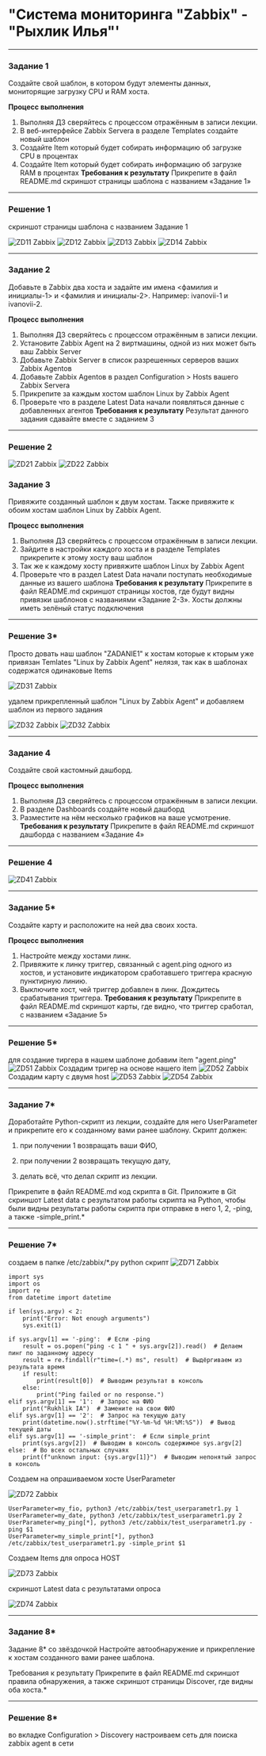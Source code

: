 # "Система мониторинга "Zabbix" - "Рыхлик Илья"' 

---

### Задание 1

Создайте свой шаблон, в котором будут элементы данных, мониторящие загрузку CPU и RAM хоста.

**Процесс выполнения**
1. Выполняя ДЗ сверяйтесь с процессом отражённым в записи лекции.
2. В веб-интерфейсе Zabbix Servera в разделе Templates создайте новый шаблон
3. Создайте Item который будет собирать информацию об загрузке CPU в процентах
4. Создайте Item который будет собирать информацию об загрузке RAM в процентах
**Требования к результату**
Прикрепите в файл README.md скриншот страницы шаблона с названием «Задание 1»

---

### Решение 1

скриншот страницы шаблона с названием Задание 1

![ZD11 Zabbix](https://github.com/ilaryhlik17854-stack/8-03-hw/blob/main/img/Zabbiz_auth.png?raw=true)
![ZD12 Zabbix](https://github.com/ilaryhlik17854-stack/8-03-hw/blob/main/img/Zabbiz_auth.png?raw=true)
![ZD13 Zabbix](https://github.com/ilaryhlik17854-stack/8-03-hw/blob/main/img/Zabbiz_auth.png?raw=true)
![ZD14 Zabbix](https://github.com/ilaryhlik17854-stack/8-03-hw/blob/main/img/Zabbiz_auth.png?raw=true)

---

### Задание 2

Добавьте в Zabbix два хоста и задайте им имена <фамилия и инициалы-1> и <фамилия и инициалы-2>. Например: ivanovii-1 и ivanovii-2.

**Процесс выполнения**
1. Выполняя ДЗ сверяйтесь с процессом отражённым в записи лекции.
2. Установите Zabbix Agent на 2 виртмашины, одной из них может быть ваш Zabbix Server
3. Добавьте Zabbix Server в список разрешенных серверов ваших Zabbix Agentов
4. Добавьте Zabbix Agentов в раздел Configuration > Hosts вашего Zabbix Servera
5. Прикрепите за каждым хостом шаблон Linux by Zabbix Agent
6. Проверьте что в разделе Latest Data начали появляться данные с добавленных агентов
**Требования к результату**
Результат данного задания сдавайте вместе с заданием 3

---

### Решение 2

![ZD21 Zabbix](https://github.com/ilaryhlik17854-stack/8-03-hw/blob/main/img/Zabbiz_auth.png?raw=true)
![ZD22 Zabbix](https://github.com/ilaryhlik17854-stack/8-03-hw/blob/main/img/Zabbiz_auth.png?raw=true)

### Задание 3

Привяжите созданный шаблон к двум хостам. Также привяжите к обоим хостам шаблон Linux by Zabbix Agent.

**Процесс выполнения**
1. Выполняя ДЗ сверяйтесь с процессом отражённым в записи лекции.
2. Зайдите в настройки каждого хоста и в разделе Templates прикрепите к этому хосту ваш шаблон
3. Так же к каждому хосту привяжите шаблон Linux by Zabbix Agent
4. Проверьте что в раздел Latest Data начали поступать необходимые данные из вашего шаблона
**Требования к результату**
 Прикрепите в файл README.md скриншот страницы хостов, где будут видны привязки шаблонов с названиями «Задание 2-3». Хосты должны иметь зелёный статус подключения
---

### Решение 3*

Просто довать наш шаблон "ZADANIE1" к хостам которые к кторым уже привязан Temlates "Linux by Zabbix Agent" нелязя, так как в шаблонах содержатся одинаковые Items

![ZD31 Zabbix](https://github.com/ilaryhlik17854-stack/8-03-hw/blob/main/img/Zabbiz_auth.png?raw=true)

удалем прикрепленный шаблон "Linux by Zabbix Agent" и добавляем шаблон из первого задания

![ZD32 Zabbix](https://github.com/ilaryhlik17854-stack/8-03-hw/blob/main/img/Zabbiz_auth.png?raw=true)
![ZD32 Zabbix](https://github.com/ilaryhlik17854-stack/8-03-hw/blob/main/img/Zabbiz_auth.png?raw=true)

---

### Задание 4

Создайте свой кастомный дашборд.

**Процесс выполнения**
1. Выполняя ДЗ сверяйтесь с процессом отражённым в записи лекции.
2. В разделе Dashboards создайте новый дашборд
3. Разместите на нём несколько графиков на ваше усмотрение.
**Требования к результату**
 Прикрепите в файл README.md скриншот дашборда с названием «Задание 4»

---

### Решение 4

![ZD41 Zabbix](https://github.com/ilaryhlik17854-stack/8-03-hw/blob/main/img/Zabbiz_auth.png?raw=true)

---

### Задание 5*

Создайте карту и расположите на ней два своих хоста.

**Процесс выполнения**
1. Настройте между хостами линк.
2. Привяжите к линку триггер, связанный с agent.ping одного из хостов, и установите индикатором сработавшего триггера красную пунктирную линию.
3. Выключите хост, чей триггер добавлен в линк. Дождитесь срабатывания триггера.
**Требования к результату**
 Прикрепите в файл README.md скриншот карты, где видно, что триггер сработал, с названием «Задание 5»


---

### Решение 5*

для создание тиргера в нашем шаблоне добавим item "agent.ping"
![ZD51 Zabbix](https://github.com/ilaryhlik17854-stack/8-03-hw/blob/main/img/Zabbiz_auth.png?raw=true)
Создадим тригер на основе нашего item
![ZD52 Zabbix](https://github.com/ilaryhlik17854-stack/8-03-hw/blob/main/img/Zabbiz_auth.png?raw=true)
Создадим карту с двумя host
![ZD53 Zabbix](https://github.com/ilaryhlik17854-stack/8-03-hw/blob/main/img/Zabbiz_auth.png?raw=true)
![ZD54 Zabbix](https://github.com/ilaryhlik17854-stack/8-03-hw/blob/main/img/Zabbiz_auth.png?raw=true)

---

### Задание 7*

Доработайте Python-скрипт из лекции, создайте для него UserParameter и прикрепите его к созданному вами ранее шаблону. Скрипт должен:

1. при получении 1 возвращать ваши ФИО,

2. при получении 2 возвращать текущую дату,

3. делать всё, что делал скрипт из лекции.

Прикрепите в файл README.md код скрипта в Git. Приложите в Git скриншот Latest data с результатом работы скрипта на Python, чтобы были видны результаты работы скрипта при отправке в него 1, 2, -ping, а также -simple_print.*


---

### Решение 7*

создаем в папке /etc/zabbix/*.py python скрипт
![ZD71 Zabbix](https://github.com/ilaryhlik17854-stack/8-03-hw/blob/main/img/Zabbiz_auth.png?raw=true)

```
import sys
import os
import re
from datetime import datetime

if len(sys.argv) < 2:
    print("Error: Not enough arguments")
    sys.exit(1)

if sys.argv[1] == '-ping':  # Если -ping
    result = os.popen("ping -c 1 " + sys.argv[2]).read()  # Делаем пинг по заданному адресу
    result = re.findall(r"time=(.*) ms", result)  # Выдёргиваем из результата время
    if result:
        print(result[0])  # Выводим результат в консоль
    else:
        print("Ping failed or no response.")
elif sys.argv[1] == '1':  # Запрос на ФИО
    print("Rukhlik IA")  # Замените на свои ФИО
elif sys.argv[1] == '2':  # Запрос на текущую дату
    print(datetime.now().strftime("%Y-%m-%d %H:%M:%S"))  # Вывод текущей даты
elif sys.argv[1] == '-simple_print':  # Если simple_print
    print(sys.argv[2])  # Выводим в консоль содержимое sys.argv[2]
else:  # Во всех остальных случаях
    print(f"unknown input: {sys.argv[1]}")  # Выводим непонятый запрос в консоль

```

Создаем на опрашиваемом хосте UserParameter

![ZD72 Zabbix](https://github.com/ilaryhlik17854-stack/8-03-hw/blob/main/img/Zabbiz_auth.png?raw=true)

```
UserParameter=my_fio, python3 /etc/zabbix/test_userparametr1.py 1
UserParameter=my_date, python3 /etc/zabbix/test_userparametr1.py 2
UserParameter=my_ping[*], python3 /etc/zabbix/test_userparametr1.py -ping $1
UserParameter=my_simple_print[*], python3 /etc/zabbix/test_userparametr1.py -simple_print $1
```

Создаем Items для опроса HOST

![ZD73 Zabbix](https://github.com/ilaryhlik17854-stack/8-03-hw/blob/main/img/Zabbiz_auth.png?raw=true)

скриншот Latest data с результатами опроса

![ZD74 Zabbix](https://github.com/ilaryhlik17854-stack/8-03-hw/blob/main/img/Zabbiz_auth.png?raw=true)

---

### Задание 8*

Задание 8* со звёздочкой
Настройте автообнаружение и прикрепление к хостам созданного вами ранее шаблона.

Требования к результату
Прикрепите в файл README.md скриншот правила обнаружения, а также скриншот страницы Discover, где видны оба хоста.*



---

### Решение 8*

во вкладке Configuration > Discovery настроиваем сеть для поиска zabbix agent в сети


